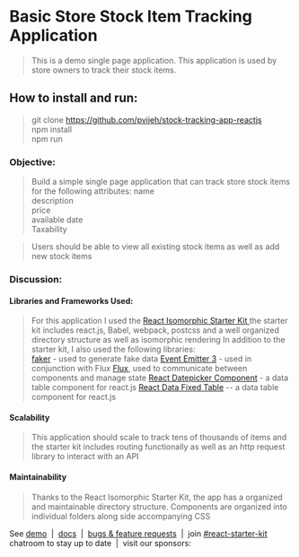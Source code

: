 # Basic Store Stock Item Tracking Application 

>This is a demo single page application.  This application is used by store owners to track their stock items. 

## How to install and run: 

> git clone https://github.com/pvijeh/stock-tracking-app-reactjs  
> npm install   
> npm run   


### Objective:  

> Build a simple single page application that can track store stock items for the following attributes: 
> name  
> description  
> price  
> available date  
> Taxability   

> Users should be able to view all existing stock items as well as add new stock items 

### Discussion:

#### Libraries and Frameworks Used: 

> For this application I used the [React Isomorphic Starter Kit ](https://github.com/kriasoft/react-starter-kit)
> the starter kit includes react.js, Babel, webpack, postcss and a well organized directory structure as well as isomorphic rendering 
> In addition to the starter kit, I also used the following libraries:  
> [faker](https://github.com/marak/Faker.js/) - used to generate fake data 
> [Event Emitter 3](https://github.com/primus/eventemitter3) - used in conjunction with Flux
> [Flux](https://github.com/facebook/flux),  used to communicate  between components and manage state 
> [React Datepicker Component](https://www.npmjs.com/package/react-datepicker) - a data table component for react.js
> [React Data Fixed Table](https://facebook.github.io/fixed-data-table/) -- a data table component for react.js

#### Scalability 

> This application should scale to track tens of thousands of items and the starter kit includes 
> routing functionally as well as an http request library to interact with an API 

#### Maintainability 
> Thanks to the React Isomorphic Starter Kit, the app has a organized and maintainable directory structure.   Components are organized into individual folders along side accompanying CSS   


See [demo](http://demo.reactstarterkit.com) &nbsp;|&nbsp;
[docs](https://github.com/kriasoft/react-starter-kit/tree/master/docs) &nbsp;|&nbsp;
[bugs & feature requests](https://waffle.io/kriasoft/react-starter-kit) &nbsp;|&nbsp;
join [#react-starter-kit](https://gitter.im/kriasoft/react-starter-kit) chatroom to stay up to date &nbsp;|&nbsp;
visit our sponsors:

